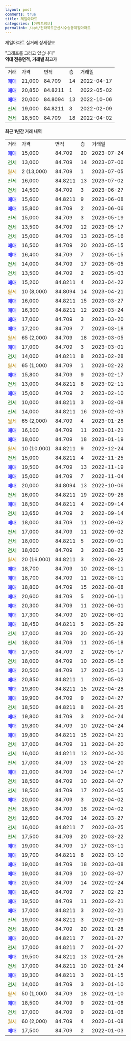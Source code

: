 ```yaml
---
layout: post
comments: true
title: 제일아파트
categories: [아파트정보]
permalink: /apt/전라북도군산시수송동제일아파트
---
```


제일아파트 실거래 상세정보

<script type="text/javascript">
  google.charts.load('current', {'packages':['line', 'corechart']});
  google.charts.setOnLoadCallback(drawChart);

  function drawChart() {
    var data = new google.visualization.DataTable();
    data.addColumn('date', '거래일');
    data.addColumn('number', "매매");
    data.addColumn('number', "전세");
    data.addColumn('number', "전매");

    data.addRows([[new Date(Date.parse("2023-07-24")), 15000, null, null], [new Date(Date.parse("2023-07-06")), null, 13000, null], [new Date(Date.parse("2023-07-05")), null, null, null], [new Date(Date.parse("2023-07-02")), null, 16000, null], [new Date(Date.parse("2023-06-27")), null, 14500, null], [new Date(Date.parse("2023-06-08")), 15600, null, null], [new Date(Date.parse("2023-06-06")), 15800, null, null], [new Date(Date.parse("2023-05-19")), null, 15000, null], [new Date(Date.parse("2023-05-17")), null, 13500, null], [new Date(Date.parse("2023-05-16")), null, 15000, null], [new Date(Date.parse("2023-05-15")), 16500, null, null], [new Date(Date.parse("2023-05-15")), 16400, null, null], [new Date(Date.parse("2023-05-05")), null, 14000, null], [new Date(Date.parse("2023-05-03")), null, 13500, null], [new Date(Date.parse("2023-04-22")), 15200, null, null], [new Date(Date.parse("2023-04-21")), null, null, null], [new Date(Date.parse("2023-03-27")), 16000, null, null], [new Date(Date.parse("2023-03-24")), 16300, null, null], [new Date(Date.parse("2023-03-20")), 17000, null, null], [new Date(Date.parse("2023-03-18")), 17200, null, null], [new Date(Date.parse("2023-03-05")), null, null, null], [new Date(Date.parse("2023-03-01")), 17000, null, null], [new Date(Date.parse("2023-02-28")), null, 14000, null], [new Date(Date.parse("2023-02-22")), null, null, null], [new Date(Date.parse("2023-02-17")), 15800, null, null], [new Date(Date.parse("2023-02-11")), null, 13000, null], [new Date(Date.parse("2023-02-10")), 15000, null, null], [new Date(Date.parse("2023-02-08")), null, 10000, null], [new Date(Date.parse("2023-02-03")), null, 14000, null], [new Date(Date.parse("2023-01-28")), null, null, null], [new Date(Date.parse("2023-01-21")), 16100, null, null], [new Date(Date.parse("2023-01-19")), 18000, null, null], [new Date(Date.parse("2022-12-24")), null, null, null], [new Date(Date.parse("2022-11-25")), null, 15000, null], [new Date(Date.parse("2022-11-19")), 19500, null, null], [new Date(Date.parse("2022-11-04")), 15000, null, null], [new Date(Date.parse("2022-10-06")), 20000, null, null], [new Date(Date.parse("2022-09-26")), null, 16000, null], [new Date(Date.parse("2022-09-14")), 18500, null, null], [new Date(Date.parse("2022-09-14")), null, 13650, null], [new Date(Date.parse("2022-09-02")), 18000, null, null], [new Date(Date.parse("2022-09-02")), null, 17000, null], [new Date(Date.parse("2022-09-01")), null, 18000, null], [new Date(Date.parse("2022-08-25")), null, 18000, null], [new Date(Date.parse("2022-08-22")), null, null, null], [new Date(Date.parse("2022-08-11")), 18700, null, null], [new Date(Date.parse("2022-08-11")), 18700, null, null], [new Date(Date.parse("2022-08-08")), 18800, null, null], [new Date(Date.parse("2022-06-11")), 20600, null, null], [new Date(Date.parse("2022-06-01")), 20300, null, null], [new Date(Date.parse("2022-06-01")), 17300, null, null], [new Date(Date.parse("2022-05-29")), 18450, null, null], [new Date(Date.parse("2022-05-22")), null, 17000, null], [new Date(Date.parse("2022-05-18")), null, 18000, null], [new Date(Date.parse("2022-05-17")), 17500, null, null], [new Date(Date.parse("2022-05-16")), null, 18000, null], [new Date(Date.parse("2022-05-13")), 20500, null, null], [new Date(Date.parse("2022-05-02")), 20850, null, null], [new Date(Date.parse("2022-04-28")), 19800, null, null], [new Date(Date.parse("2022-04-27")), 19900, null, null], [new Date(Date.parse("2022-04-25")), null, 18500, null], [new Date(Date.parse("2022-04-24")), 19800, null, null], [new Date(Date.parse("2022-04-24")), 19800, null, null], [new Date(Date.parse("2022-04-21")), 19800, null, null], [new Date(Date.parse("2022-04-20")), null, 17000, null], [new Date(Date.parse("2022-04-20")), null, 16000, null], [new Date(Date.parse("2022-04-20")), null, 17000, null], [new Date(Date.parse("2022-04-17")), 21000, null, null], [new Date(Date.parse("2022-04-07")), null, 18500, null], [new Date(Date.parse("2022-04-05")), null, 18500, null], [new Date(Date.parse("2022-04-02")), 20000, null, null], [new Date(Date.parse("2022-04-02")), null, 18500, null], [new Date(Date.parse("2022-03-27")), null, 12600, null], [new Date(Date.parse("2022-03-25")), null, 16000, null], [new Date(Date.parse("2022-03-22")), null, 17500, null], [new Date(Date.parse("2022-03-11")), 19000, null, null], [new Date(Date.parse("2022-03-10")), 19700, null, null], [new Date(Date.parse("2022-03-08")), 19000, null, null], [new Date(Date.parse("2022-03-07")), 19000, null, null], [new Date(Date.parse("2022-02-24")), 20500, null, null], [new Date(Date.parse("2022-02-23")), 18400, null, null], [new Date(Date.parse("2022-02-21")), 19500, null, null], [new Date(Date.parse("2022-02-21")), 17000, null, null], [new Date(Date.parse("2022-02-09")), null, 19000, null], [new Date(Date.parse("2022-01-28")), null, 18000, null], [new Date(Date.parse("2022-01-27")), 20000, null, null], [new Date(Date.parse("2022-01-27")), null, 17000, null], [new Date(Date.parse("2022-01-26")), 19500, null, null], [new Date(Date.parse("2022-01-24")), null, 17000, null], [new Date(Date.parse("2022-01-15")), 19300, null, null], [new Date(Date.parse("2022-01-10")), null, 14000, null], [new Date(Date.parse("2022-01-10")), null, null, null], [new Date(Date.parse("2022-01-08")), 18500, null, null], [new Date(Date.parse("2022-01-08")), null, 17000, null], [new Date(Date.parse("2022-01-08")), null, null, null], [new Date(Date.parse("2022-01-03")), 17500, null, null]]);

    var options = {
      hAxis: {
        format: 'yyyy/MM/dd'
      },    
      lineWidth: 0,
      pointsVisible: true,    
      title: '최근 1년간 유형별 실거래가 분포',
      legend: { position: 'bottom' }
    };

    var formatter = new google.visualization.NumberFormat({pattern:'###,###'} );
    formatter.format(data, 1);
    formatter.format(data, 2);
    
    setTimeout(function() {
        var chart = new google.visualization.LineChart(document.getElementById('columnchart_material'));
        chart.draw(data, (options));
        document.getElementById('loading').style.display = 'none';
    }, 200);
  }
</script>


<div id="loading" style="z-index:20; display: block; margin-left: 0px">"그래프를 그리고 있습니다"</div>
<div id="columnchart_material" style="width: 95%; margin-left: 0px; display: block"></div>
<!-- contents start -->
<b>역대 전용면적, 거래별 최고가</b>
<table class="sortable">
    <tr>
      <td>거래</td>
      <td>가격</td>
      <td>면적</td>
      <td>층</td>
      <td>거래일</td>
    </tr>
        <tr>
          <td><a style="color: blue">매매</a></td>
          <td>21,000</td>
          <td>84.709</td>
          <td>14</td>
          <td>2022-04-17</td>
        </tr>            <tr>
          <td><a style="color: blue">매매</a></td>
          <td>20,850</td>
          <td>84.8211</td>
          <td>1</td>
          <td>2022-05-02</td>
        </tr>            <tr>
          <td><a style="color: blue">매매</a></td>
          <td>20,000</td>
          <td>84.8094</td>
          <td>13</td>
          <td>2022-10-06</td>
        </tr>        
        <tr>
              <td><a style="color: darkgreen">전세</a></td>
              <td>19,000</td>
              <td>84.8211</td>
              <td>3</td>
              <td>2022-02-09</td>
            </tr>            <tr>
              <td><a style="color: darkgreen">전세</a></td>
              <td>18,500</td>
              <td>84.709</td>
              <td>18</td>
              <td>2022-04-02</td>
            </tr>        
    
</table>

<b>최근 1년간 거래 내역</b>

<table class="sortable">
    <tr>
      <td>거래</td>
      <td>가격</td>
      <td>면적</td>
      <td>층</td>
      <td>거래일</td>
    </tr>
    <tr>
      <td><a style="color: blue">매매</a></td>
      <td>15,000</td>
      <td>84.709</td>
      <td>20</td>
      <td>2023-07-24</td>
    </tr>          <tr>
      <td><a style="color: darkgreen">전세</a></td>
      <td>13,000</td>
      <td>84.709</td>
      <td>14</td>
      <td>2023-07-06</td>
    </tr>          <tr>
      <td><a style="color: darkgoldenrod">월세</a></td>
      <td>2 (13,000)</td>
      <td>84.709</td>
      <td>1</td>
      <td>2023-07-05</td>
    </tr>          <tr>
      <td><a style="color: darkgreen">전세</a></td>
      <td>16,000</td>
      <td>84.8211</td>
      <td>13</td>
      <td>2023-07-02</td>
    </tr>          <tr>
      <td><a style="color: darkgreen">전세</a></td>
      <td>14,500</td>
      <td>84.709</td>
      <td>3</td>
      <td>2023-06-27</td>
    </tr>          <tr>
      <td><a style="color: blue">매매</a></td>
      <td>15,600</td>
      <td>84.8211</td>
      <td>9</td>
      <td>2023-06-08</td>
    </tr>          <tr>
      <td><a style="color: blue">매매</a></td>
      <td>15,800</td>
      <td>84.709</td>
      <td>2</td>
      <td>2023-06-06</td>
    </tr>          <tr>
      <td><a style="color: darkgreen">전세</a></td>
      <td>15,000</td>
      <td>84.709</td>
      <td>3</td>
      <td>2023-05-19</td>
    </tr>          <tr>
      <td><a style="color: darkgreen">전세</a></td>
      <td>13,500</td>
      <td>84.709</td>
      <td>12</td>
      <td>2023-05-17</td>
    </tr>          <tr>
      <td><a style="color: darkgreen">전세</a></td>
      <td>15,000</td>
      <td>84.709</td>
      <td>13</td>
      <td>2023-05-16</td>
    </tr>          <tr>
      <td><a style="color: blue">매매</a></td>
      <td>16,500</td>
      <td>84.709</td>
      <td>20</td>
      <td>2023-05-15</td>
    </tr>          <tr>
      <td><a style="color: blue">매매</a></td>
      <td>16,400</td>
      <td>84.709</td>
      <td>7</td>
      <td>2023-05-15</td>
    </tr>          <tr>
      <td><a style="color: darkgreen">전세</a></td>
      <td>14,000</td>
      <td>84.709</td>
      <td>17</td>
      <td>2023-05-05</td>
    </tr>          <tr>
      <td><a style="color: darkgreen">전세</a></td>
      <td>13,500</td>
      <td>84.709</td>
      <td>2</td>
      <td>2023-05-03</td>
    </tr>          <tr>
      <td><a style="color: blue">매매</a></td>
      <td>15,200</td>
      <td>84.8211</td>
      <td>4</td>
      <td>2023-04-22</td>
    </tr>          <tr>
      <td><a style="color: darkgoldenrod">월세</a></td>
      <td>10 (8,000)</td>
      <td>84.8094</td>
      <td>14</td>
      <td>2023-04-21</td>
    </tr>          <tr>
      <td><a style="color: blue">매매</a></td>
      <td>16,000</td>
      <td>84.8211</td>
      <td>15</td>
      <td>2023-03-27</td>
    </tr>          <tr>
      <td><a style="color: blue">매매</a></td>
      <td>16,300</td>
      <td>84.8211</td>
      <td>12</td>
      <td>2023-03-24</td>
    </tr>          <tr>
      <td><a style="color: blue">매매</a></td>
      <td>17,000</td>
      <td>84.709</td>
      <td>3</td>
      <td>2023-03-20</td>
    </tr>          <tr>
      <td><a style="color: blue">매매</a></td>
      <td>17,200</td>
      <td>84.709</td>
      <td>7</td>
      <td>2023-03-18</td>
    </tr>          <tr>
      <td><a style="color: darkgoldenrod">월세</a></td>
      <td>65 (2,000)</td>
      <td>84.709</td>
      <td>18</td>
      <td>2023-03-05</td>
    </tr>          <tr>
      <td><a style="color: blue">매매</a></td>
      <td>17,000</td>
      <td>84.709</td>
      <td>3</td>
      <td>2023-03-01</td>
    </tr>          <tr>
      <td><a style="color: darkgreen">전세</a></td>
      <td>14,000</td>
      <td>84.8211</td>
      <td>8</td>
      <td>2023-02-28</td>
    </tr>          <tr>
      <td><a style="color: darkgoldenrod">월세</a></td>
      <td>65 (1,000)</td>
      <td>84.709</td>
      <td>1</td>
      <td>2023-02-22</td>
    </tr>          <tr>
      <td><a style="color: blue">매매</a></td>
      <td>15,800</td>
      <td>84.709</td>
      <td>9</td>
      <td>2023-02-17</td>
    </tr>          <tr>
      <td><a style="color: darkgreen">전세</a></td>
      <td>13,000</td>
      <td>84.8211</td>
      <td>8</td>
      <td>2023-02-11</td>
    </tr>          <tr>
      <td><a style="color: blue">매매</a></td>
      <td>15,000</td>
      <td>84.709</td>
      <td>2</td>
      <td>2023-02-10</td>
    </tr>          <tr>
      <td><a style="color: darkgreen">전세</a></td>
      <td>10,000</td>
      <td>84.8211</td>
      <td>3</td>
      <td>2023-02-08</td>
    </tr>          <tr>
      <td><a style="color: darkgreen">전세</a></td>
      <td>14,000</td>
      <td>84.8211</td>
      <td>16</td>
      <td>2023-02-03</td>
    </tr>          <tr>
      <td><a style="color: darkgoldenrod">월세</a></td>
      <td>65 (2,000)</td>
      <td>84.709</td>
      <td>4</td>
      <td>2023-01-28</td>
    </tr>          <tr>
      <td><a style="color: blue">매매</a></td>
      <td>16,100</td>
      <td>84.709</td>
      <td>11</td>
      <td>2023-01-21</td>
    </tr>          <tr>
      <td><a style="color: blue">매매</a></td>
      <td>18,000</td>
      <td>84.709</td>
      <td>18</td>
      <td>2023-01-19</td>
    </tr>          <tr>
      <td><a style="color: darkgoldenrod">월세</a></td>
      <td>10 (10,000)</td>
      <td>84.8211</td>
      <td>9</td>
      <td>2022-12-24</td>
    </tr>          <tr>
      <td><a style="color: darkgreen">전세</a></td>
      <td>15,000</td>
      <td>84.8211</td>
      <td>4</td>
      <td>2022-11-25</td>
    </tr>          <tr>
      <td><a style="color: blue">매매</a></td>
      <td>19,500</td>
      <td>84.709</td>
      <td>13</td>
      <td>2022-11-19</td>
    </tr>          <tr>
      <td><a style="color: blue">매매</a></td>
      <td>15,000</td>
      <td>84.709</td>
      <td>7</td>
      <td>2022-11-04</td>
    </tr>          <tr>
      <td><a style="color: blue">매매</a></td>
      <td>20,000</td>
      <td>84.8094</td>
      <td>13</td>
      <td>2022-10-06</td>
    </tr>          <tr>
      <td><a style="color: darkgreen">전세</a></td>
      <td>16,000</td>
      <td>84.8211</td>
      <td>19</td>
      <td>2022-09-26</td>
    </tr>          <tr>
      <td><a style="color: blue">매매</a></td>
      <td>18,500</td>
      <td>84.8211</td>
      <td>4</td>
      <td>2022-09-14</td>
    </tr>          <tr>
      <td><a style="color: darkgreen">전세</a></td>
      <td>13,650</td>
      <td>84.709</td>
      <td>2</td>
      <td>2022-09-14</td>
    </tr>          <tr>
      <td><a style="color: blue">매매</a></td>
      <td>18,000</td>
      <td>84.709</td>
      <td>11</td>
      <td>2022-09-02</td>
    </tr>          <tr>
      <td><a style="color: darkgreen">전세</a></td>
      <td>17,000</td>
      <td>84.709</td>
      <td>11</td>
      <td>2022-09-02</td>
    </tr>          <tr>
      <td><a style="color: darkgreen">전세</a></td>
      <td>18,000</td>
      <td>84.8211</td>
      <td>5</td>
      <td>2022-09-01</td>
    </tr>          <tr>
      <td><a style="color: darkgreen">전세</a></td>
      <td>18,000</td>
      <td>84.709</td>
      <td>3</td>
      <td>2022-08-25</td>
    </tr>          <tr>
      <td><a style="color: darkgoldenrod">월세</a></td>
      <td>20 (16,000)</td>
      <td>84.8211</td>
      <td>3</td>
      <td>2022-08-22</td>
    </tr>          <tr>
      <td><a style="color: blue">매매</a></td>
      <td>18,700</td>
      <td>84.709</td>
      <td>10</td>
      <td>2022-08-11</td>
    </tr>          <tr>
      <td><a style="color: blue">매매</a></td>
      <td>18,700</td>
      <td>84.709</td>
      <td>11</td>
      <td>2022-08-11</td>
    </tr>          <tr>
      <td><a style="color: blue">매매</a></td>
      <td>18,800</td>
      <td>84.709</td>
      <td>15</td>
      <td>2022-08-08</td>
    </tr>          <tr>
      <td><a style="color: blue">매매</a></td>
      <td>20,600</td>
      <td>84.709</td>
      <td>5</td>
      <td>2022-06-11</td>
    </tr>          <tr>
      <td><a style="color: blue">매매</a></td>
      <td>20,300</td>
      <td>84.709</td>
      <td>11</td>
      <td>2022-06-01</td>
    </tr>          <tr>
      <td><a style="color: blue">매매</a></td>
      <td>17,300</td>
      <td>84.709</td>
      <td>20</td>
      <td>2022-06-01</td>
    </tr>          <tr>
      <td><a style="color: blue">매매</a></td>
      <td>18,450</td>
      <td>84.8211</td>
      <td>5</td>
      <td>2022-05-29</td>
    </tr>          <tr>
      <td><a style="color: darkgreen">전세</a></td>
      <td>17,000</td>
      <td>84.709</td>
      <td>20</td>
      <td>2022-05-22</td>
    </tr>          <tr>
      <td><a style="color: darkgreen">전세</a></td>
      <td>18,000</td>
      <td>84.709</td>
      <td>11</td>
      <td>2022-05-18</td>
    </tr>          <tr>
      <td><a style="color: blue">매매</a></td>
      <td>17,500</td>
      <td>84.709</td>
      <td>2</td>
      <td>2022-05-17</td>
    </tr>          <tr>
      <td><a style="color: darkgreen">전세</a></td>
      <td>18,000</td>
      <td>84.709</td>
      <td>10</td>
      <td>2022-05-16</td>
    </tr>          <tr>
      <td><a style="color: blue">매매</a></td>
      <td>20,500</td>
      <td>84.709</td>
      <td>17</td>
      <td>2022-05-13</td>
    </tr>          <tr>
      <td><a style="color: blue">매매</a></td>
      <td>20,850</td>
      <td>84.8211</td>
      <td>1</td>
      <td>2022-05-02</td>
    </tr>          <tr>
      <td><a style="color: blue">매매</a></td>
      <td>19,800</td>
      <td>84.8211</td>
      <td>15</td>
      <td>2022-04-28</td>
    </tr>          <tr>
      <td><a style="color: blue">매매</a></td>
      <td>19,900</td>
      <td>84.709</td>
      <td>9</td>
      <td>2022-04-27</td>
    </tr>          <tr>
      <td><a style="color: darkgreen">전세</a></td>
      <td>18,500</td>
      <td>84.8211</td>
      <td>8</td>
      <td>2022-04-25</td>
    </tr>          <tr>
      <td><a style="color: blue">매매</a></td>
      <td>19,800</td>
      <td>84.709</td>
      <td>3</td>
      <td>2022-04-24</td>
    </tr>          <tr>
      <td><a style="color: blue">매매</a></td>
      <td>19,800</td>
      <td>84.709</td>
      <td>10</td>
      <td>2022-04-24</td>
    </tr>          <tr>
      <td><a style="color: blue">매매</a></td>
      <td>19,800</td>
      <td>84.8211</td>
      <td>15</td>
      <td>2022-04-21</td>
    </tr>          <tr>
      <td><a style="color: darkgreen">전세</a></td>
      <td>17,000</td>
      <td>84.709</td>
      <td>11</td>
      <td>2022-04-20</td>
    </tr>          <tr>
      <td><a style="color: darkgreen">전세</a></td>
      <td>16,000</td>
      <td>84.8211</td>
      <td>13</td>
      <td>2022-04-20</td>
    </tr>          <tr>
      <td><a style="color: darkgreen">전세</a></td>
      <td>17,000</td>
      <td>84.709</td>
      <td>13</td>
      <td>2022-04-20</td>
    </tr>          <tr>
      <td><a style="color: blue">매매</a></td>
      <td>21,000</td>
      <td>84.709</td>
      <td>14</td>
      <td>2022-04-17</td>
    </tr>          <tr>
      <td><a style="color: darkgreen">전세</a></td>
      <td>18,500</td>
      <td>84.709</td>
      <td>10</td>
      <td>2022-04-07</td>
    </tr>          <tr>
      <td><a style="color: darkgreen">전세</a></td>
      <td>18,500</td>
      <td>84.709</td>
      <td>17</td>
      <td>2022-04-05</td>
    </tr>          <tr>
      <td><a style="color: blue">매매</a></td>
      <td>20,000</td>
      <td>84.709</td>
      <td>3</td>
      <td>2022-04-02</td>
    </tr>          <tr>
      <td><a style="color: darkgreen">전세</a></td>
      <td>18,500</td>
      <td>84.709</td>
      <td>18</td>
      <td>2022-04-02</td>
    </tr>          <tr>
      <td><a style="color: darkgreen">전세</a></td>
      <td>12,600</td>
      <td>84.709</td>
      <td>14</td>
      <td>2022-03-27</td>
    </tr>          <tr>
      <td><a style="color: darkgreen">전세</a></td>
      <td>16,000</td>
      <td>84.8211</td>
      <td>7</td>
      <td>2022-03-25</td>
    </tr>          <tr>
      <td><a style="color: darkgreen">전세</a></td>
      <td>17,500</td>
      <td>84.709</td>
      <td>20</td>
      <td>2022-03-22</td>
    </tr>          <tr>
      <td><a style="color: blue">매매</a></td>
      <td>19,000</td>
      <td>84.709</td>
      <td>17</td>
      <td>2022-03-11</td>
    </tr>          <tr>
      <td><a style="color: blue">매매</a></td>
      <td>19,700</td>
      <td>84.8211</td>
      <td>8</td>
      <td>2022-03-10</td>
    </tr>          <tr>
      <td><a style="color: blue">매매</a></td>
      <td>19,000</td>
      <td>84.709</td>
      <td>18</td>
      <td>2022-03-08</td>
    </tr>          <tr>
      <td><a style="color: blue">매매</a></td>
      <td>19,000</td>
      <td>84.709</td>
      <td>10</td>
      <td>2022-03-07</td>
    </tr>          <tr>
      <td><a style="color: blue">매매</a></td>
      <td>20,500</td>
      <td>84.709</td>
      <td>14</td>
      <td>2022-02-24</td>
    </tr>          <tr>
      <td><a style="color: blue">매매</a></td>
      <td>18,400</td>
      <td>84.709</td>
      <td>7</td>
      <td>2022-02-23</td>
    </tr>          <tr>
      <td><a style="color: blue">매매</a></td>
      <td>19,500</td>
      <td>84.709</td>
      <td>11</td>
      <td>2022-02-21</td>
    </tr>          <tr>
      <td><a style="color: blue">매매</a></td>
      <td>17,000</td>
      <td>84.8211</td>
      <td>3</td>
      <td>2022-02-21</td>
    </tr>          <tr>
      <td><a style="color: darkgreen">전세</a></td>
      <td>19,000</td>
      <td>84.8211</td>
      <td>3</td>
      <td>2022-02-09</td>
    </tr>          <tr>
      <td><a style="color: darkgreen">전세</a></td>
      <td>18,000</td>
      <td>84.709</td>
      <td>20</td>
      <td>2022-01-28</td>
    </tr>          <tr>
      <td><a style="color: blue">매매</a></td>
      <td>20,000</td>
      <td>84.8211</td>
      <td>7</td>
      <td>2022-01-27</td>
    </tr>          <tr>
      <td><a style="color: darkgreen">전세</a></td>
      <td>17,000</td>
      <td>84.8211</td>
      <td>7</td>
      <td>2022-01-27</td>
    </tr>          <tr>
      <td><a style="color: blue">매매</a></td>
      <td>19,500</td>
      <td>84.8211</td>
      <td>13</td>
      <td>2022-01-26</td>
    </tr>          <tr>
      <td><a style="color: darkgreen">전세</a></td>
      <td>17,000</td>
      <td>84.8211</td>
      <td>10</td>
      <td>2022-01-24</td>
    </tr>          <tr>
      <td><a style="color: blue">매매</a></td>
      <td>19,300</td>
      <td>84.8211</td>
      <td>3</td>
      <td>2022-01-15</td>
    </tr>          <tr>
      <td><a style="color: darkgreen">전세</a></td>
      <td>14,000</td>
      <td>84.709</td>
      <td>3</td>
      <td>2022-01-10</td>
    </tr>          <tr>
      <td><a style="color: darkgoldenrod">월세</a></td>
      <td>50 (1,000)</td>
      <td>84.709</td>
      <td>18</td>
      <td>2022-01-10</td>
    </tr>          <tr>
      <td><a style="color: blue">매매</a></td>
      <td>18,500</td>
      <td>84.709</td>
      <td>9</td>
      <td>2022-01-08</td>
    </tr>          <tr>
      <td><a style="color: darkgreen">전세</a></td>
      <td>17,000</td>
      <td>84.709</td>
      <td>9</td>
      <td>2022-01-08</td>
    </tr>          <tr>
      <td><a style="color: darkgoldenrod">월세</a></td>
      <td>60 (2,000)</td>
      <td>84.709</td>
      <td>4</td>
      <td>2022-01-08</td>
    </tr>          <tr>
      <td><a style="color: blue">매매</a></td>
      <td>17,500</td>
      <td>84.709</td>
      <td>2</td>
      <td>2022-01-03</td>
    </tr>      </table>
<!-- contents end -->    

